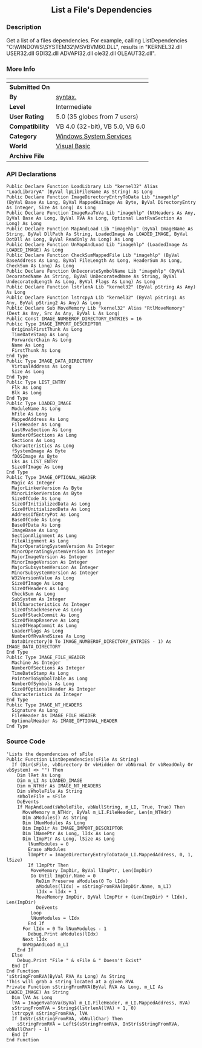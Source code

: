 ﻿<div align="center">

## List a File's Dependencies


</div>

### Description

Get a list of a files dependencies. For example, calling ListDependencies "C:\WINDOWS\SYSTEM32\MSVBVM60.DLL", results in "KERNEL32.dll USER32.dll GDI32.dll ADVAPI32.dll ole32.dll OLEAUT32.dll".
 
### More Info
 


<span>             |<span>
---                |---
**Submitted On**   |
**By**             |[syntax\.](https://github.com/Planet-Source-Code/PSCIndex/blob/master/ByAuthor/syntax.md)
**Level**          |Intermediate
**User Rating**    |5.0 (35 globes from 7 users)
**Compatibility**  |VB 4\.0 \(32\-bit\), VB 5\.0, VB 6\.0
**Category**       |[Windows System Services](https://github.com/Planet-Source-Code/PSCIndex/blob/master/ByCategory/windows-system-services__1-35.md)
**World**          |[Visual Basic](https://github.com/Planet-Source-Code/PSCIndex/blob/master/ByWorld/visual-basic.md)
**Archive File**   |[](https://github.com/Planet-Source-Code/syntax-list-a-file-s-dependencies__1-55638/archive/master.zip)

### API Declarations

```
Public Declare Function LoadLibrary Lib "kernel32" Alias "LoadLibraryA" (ByVal lpLibFileName As String) As Long
Public Declare Function ImageDirectoryEntryToData Lib "imagehlp" (ByVal Base As Long, ByVal MappedAsImage As Byte, ByVal DirectoryEntry As Integer, Size As Long) As Long
Public Declare Function ImageRvaToVa Lib "imagehlp" (NtHeaders As Any, ByVal Base As Long, ByVal RVA As Long, Optional LastRvaSection As Long) As Long
Public Declare Function MapAndLoad Lib "imagehlp" (ByVal ImageName As String, ByVal DllPath As String, LoadedImage As LOADED_IMAGE, ByVal DotDll As Long, ByVal ReadOnly As Long) As Long
Public Declare Function UnMapAndLoad Lib "imagehlp" (LoadedImage As LOADED_IMAGE) As Long
Public Declare Function CheckSumMappedFile Lib "imagehlp" (ByVal BaseAddress As Long, ByVal FileLength As Long, HeaderSum As Long, CheckSum As Long) As Long
Public Declare Function UnDecorateSymbolName Lib "imagehlp" (ByVal DecoratedName As String, ByVal UnDecoratedName As String, ByVal UndecoratedLength As Long, ByVal Flags As Long) As Long
Public Declare Function lstrlenA Lib "kernel32" (ByVal pString As Any) As Long
Public Declare Function lstrcpyA Lib "kernel32" (ByVal pString1 As Any, ByVal pString2 As Any) As Long
Public Declare Sub MoveMemory Lib "kernel32" Alias "RtlMoveMemory" (Dest As Any, Src As Any, ByVal L As Long)
Public Const IMAGE_NUMBEROF_DIRECTORY_ENTRIES = 16
Public Type IMAGE_IMPORT_DESCRIPTOR
  OriginalFirstThunk As Long
  TimeDateStamp As Long
  ForwarderChain As Long
  Name As Long
  FirstThunk As Long
End Type
Public Type IMAGE_DATA_DIRECTORY
  VirtualAddress As Long
  Size As Long
End Type
Public Type LIST_ENTRY
  Flk As Long
  Blk As Long
End Type
Public Type LOADED_IMAGE
  ModuleName As Long
  hFile As Long
  MappedAddress As Long
  FileHeader As Long
  LastRvaSection As Long
  NumberOfSections As Long
  Sections As Long
  Characteristics As Long
  fSystemImage As Byte
  fDOSImage As Byte
  Lks As LIST_ENTRY
  SizeOfImage As Long
End Type
Public Type IMAGE_OPTIONAL_HEADER
  Magic As Integer
  MajorLinkerVersion As Byte
  MinorLinkerVersion As Byte
  SizeOfCode As Long
  SizeOfInitializedData As Long
  SizeOfUnitializedData As Long
  AddressOfEntryPot As Long
  BaseOfCode As Long
  BaseOfData As Long
  ImageBase As Long
  SectionAlignment As Long
  FileAlignment As Long
  MajorOperatingSystemVersion As Integer
  MinorOperatingSystemVersion As Integer
  MajorImageVersion As Integer
  MinorImageVersion As Integer
  MajorSubsystemVersion As Integer
  MinorSubsystemVersion As Integer
  W32VersionValue As Long
  SizeOfImage As Long
  SizeOfHeaders As Long
  CheckSum As Long
  SubSystem As Integer
  DllCharacteristics As Integer
  SizeOfStackReserve As Long
  SizeOfStackCommit As Long
  SizeOfHeapReserve As Long
  SizeOfHeapCommit As Long
  LoaderFlags As Long
  NumberOfRvaAndSizes As Long
  DataDirectory(0 To IMAGE_NUMBEROF_DIRECTORY_ENTRIES - 1) As IMAGE_DATA_DIRECTORY
End Type
Public Type IMAGE_FILE_HEADER
  Machine As Integer
  NumberOfSections As Integer
  TimeDateStamp As Long
  PointerToSymbolTable As Long
  NumberOfSymbols As Long
  SizeOfOptionalHeader As Integer
  Characteristics As Integer
End Type
Public Type IMAGE_NT_HEADERS
  Signature As Long
  FileHeader As IMAGE_FILE_HEADER
  OptionalHeader As IMAGE_OPTIONAL_HEADER
End Type
```


### Source Code

```
'Lists the dependencies of sFile
Public Function ListDependencies(sFile As String)
  If (Dir(sFile, vbDirectory Or vbHidden Or vbNormal Or vbReadOnly Or vbSystem) <> "") Then
    Dim lRet As Long
    Dim m_LI As LOADED_IMAGE
    Dim m_NTHdr As IMAGE_NT_HEADERS
    Dim sWholeFile As String
    sWholeFile = sFile
    DoEvents
    If MapAndLoad(sWholeFile, vbNullString, m_LI, True, True) Then
      MoveMemory m_NTHdr, ByVal m_LI.FileHeader, Len(m_NTHdr)
      Dim aModules() As String
      Dim lNumModules As Long
      Dim ImpDir As IMAGE_IMPORT_DESCRIPTOR
      Dim lNamePtr As Long, lIdx As Long
      Dim lImpPtr As Long, lSize As Long
        lNumModules = 0
        Erase aModules
        lImpPtr = ImageDirectoryEntryToData(m_LI.MappedAddress, 0, 1, lSize)
        If lImpPtr Then
         MoveMemory ImpDir, ByVal lImpPtr, Len(ImpDir)
         Do Until ImpDir.Name = 0
           ReDim Preserve aModules(0 To lIdx)
           aModules(lIdx) = sStringFromRVA(ImpDir.Name, m_LI)
           lIdx = lIdx + 1
           MoveMemory ImpDir, ByVal lImpPtr + (Len(ImpDir) * lIdx), Len(ImpDir)
           DoEvents
         Loop
         lNumModules = lIdx
        End If
      For lIdx = 0 To lNumModules - 1
        Debug.Print aModules(lIdx)
      Next lIdx
      UnMapAndLoad m_LI
    End If
  Else
    Debug.Print "File " & sFile & " Doesn't Exist"
  End If
End Function
'sStringFromRVA(ByVal RVA As Long) As String
'This will grab a string located at a given RVA
Private Function sStringFromRVA(ByVal RVA As Long, m_LI As LOADED_IMAGE) As String
  Dim lVA As Long
  lVA = ImageRvaToVa(ByVal m_LI.FileHeader, m_LI.MappedAddress, RVA)
  sStringFromRVA = String$(lstrlenA(lVA) + 1, 0)
  lstrcpyA sStringFromRVA, lVA
  If InStr(sStringFromRVA, vbNullChar) Then
    sStringFromRVA = Left$(sStringFromRVA, InStr(sStringFromRVA, vbNullChar) - 1)
  End If
End Function
```

